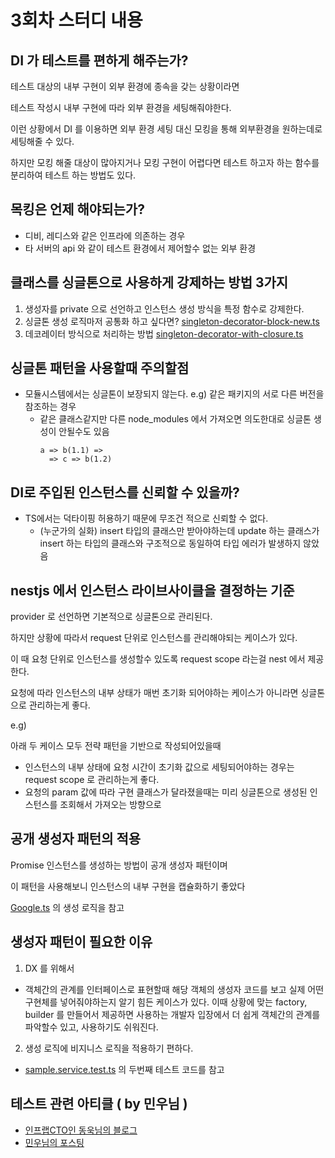 # 3회차 스터디 내용

## DI 가 테스트를 편하게 해주는가?
테스트 대상의 내부 구현이 외부 환경에 종속을 갖는 상황이라면

테스트 작성시 내부 구현에 따라 외부 환경을 세팅해줘야한다. 

이런 상황에서 DI 를 이용하면 외부 환경 세팅 대신 모킹을 통해 외부환경을 원하는데로 세팅해줄 수 있다.

하지만 모킹 해줄 대상이 많아지거나 모킹 구현이 어렵다면 테스트 하고자 하는 함수를 분리하여 테스트 하는 방법도 있다.

## 목킹은 언제 해야되는가?
- 디비, 레디스와 같은 인프라에 의존하는 경우
- 타 서버의 api 와 같이 테스트 환경에서 제어할수 없는 외부 환경

## 클래스를 싱글톤으로 사용하게 강제하는 방법 3가지
1. 생성자를 private 으로 선언하고 인스턴스 생성 방식을 특정 함수로 강제한다.
2. 싱글톤 생성 로직마저 공통화 하고 싶다면? [singleton-decorator-block-new.ts](%ED%95%9C%EC%98%88%EC%84%B1%2Fsrc%2Fsingleton-decorator-block-new.ts)
3. 데코레이터 방식으로 처리하는 방법 [singleton-decorator-with-closure.ts](%ED%95%9C%EC%98%88%EC%84%B1%2Fsrc%2Fsingleton-decorator-with-closure.ts)

## 싱글톤 패턴을 사용할때 주의할점
- 모듈시스템에서는 싱글톤이 보장되지 않는다. e.g) 같은 패키지의 서로 다른 버전을 참조하는 경우
  - 같은 클래스같지만 다른 node_modules 에서 가져오면 의도한대로 싱글톤 생성이 안될수도 있음
    ```
    a => b(1.1) =>
      => c => b(1.2)
    ```

## DI로 주입된 인스턴스를 신뢰할 수 있을까?
- TS에서는 덕타이핑 허용하기 때문에 무조건 적으로 신뢰할 수 없다.
  - (누군가의 실화) insert 타입의 클래스만 받아야하는데 update 하는 클래스가 insert 하는 타입의 클래스와 구조적으로 동일하여 타입 에러가 발생하지 않았음

## nestjs 에서 인스턴스 라이브사이클을 결정하는 기준
provider 로 선언하면 기본적으로 싱글톤으로 관리된다. 

하지만 상황에 따라서 request 단위로 인스턴스를 관리해야되는 케이스가 있다.

이 때 요청 단위로 인스턴스를 생성할수 있도록 request scope 라는걸 nest 에서 제공한다.

요청에 따라 인스턴스의 내부 상태가 매번 초기화 되어야하는 케이스가 아니라면 싱글톤으로 관리하는게 좋다.

e.g)

아래 두 케이스 모두 전략 패턴을 기반으로 작성되어있을때
- 인스턴스의 내부 상태에 요청 시간이 초기화 값으로 세팅되어야하는 경우는 request scope 로 관리하는게 좋다.
- 요청의 param 값에 따라 구현 클래스가 달라졌을때는 미리 싱글톤으로 생성된 인스턴스를 조회해서 가져오는 방향으로   

## 공개 생성자 패턴의 적용
Promise 인스턴스를 생성하는 방법이 공개 생성자 패턴이며

이 패턴을 사용해보니 인스턴스의 내부 구현을 캡슐화하기 좋았다

[Google.ts](sungjun.kim%2Fsrc%2FGoogle.ts) 의 생성 로직을 참고

## 생성자 패턴이 필요한 이유
1. DX 를 위해서 
  - 객체간의 관계를 인터페이스로 표현할때 해당 객체의 생성자 코드를 보고 실제 어떤 구현체를 넣어줘야하는지 알기 힘든 케이스가 있다. 이때 상황에 맞는 factory, builder 를 만들어서 제공하면 사용하는 개발자 입장에서 더 쉽게 객체간의 관계를 파악할수 있고, 사용하기도 쉬워진다.
2. 생성 로직에 비지니스 로직을 적용하기 편하다.
  - [sample.service.test.ts](%EB%B0%95%EC%A0%95%EC%9B%85%2F__test__%2F1%2Fsample.service.test.ts) 의 두번째 테스트 코드를 참고 

## 테스트 관련 아티클 ( by 민우님 )
- [인프랩CTO인 동욱님의 블로그](https://jojoldu.tistory.com/category/%ED%85%8C%EC%8A%A4%ED%8A%B8%EC%BD%94%EB%93%9C)
- [민우님의 포스팅](https://tech.inflab.com/20230404-test-code/)

